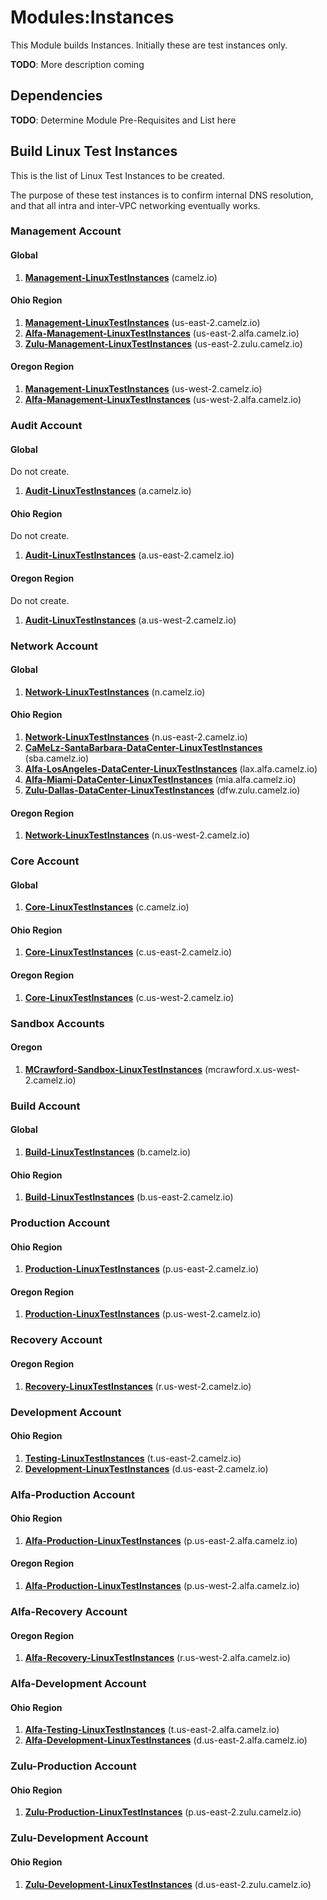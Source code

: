 # Modules:Instances

This Module builds Instances. Initially these are test instances only.

**TODO**: More description coming

## Dependencies

**TODO**: Determine Module Pre-Requisites and List here

## Build Linux Test Instances

This is the list of Linux Test Instances to be created.

The purpose of these test instances is to confirm internal DNS resolution, and that all intra and inter-VPC networking
eventually works.

### **Management Account**

#### **Global**

1. **[Management-LinuxTestInstances](./BUILD-management-global-management-instances-test-linux.md)** (camelz.io)

#### **Ohio Region**

1. **[Management-LinuxTestInstances](./BUILD-management-ohio-mangement-instances-test-linux.md)** (us-east-2.camelz.io)
1. **[Alfa-Management-LinuxTestInstances](./BUILD-management-ohio-alfa-management-instances-test-linux.md)** (us-east-2.alfa.camelz.io)
1. **[Zulu-Management-LinuxTestInstances](./BUILD-management-ohio-zulu-management-instances-test-linux.md)** (us-east-2.zulu.camelz.io)

#### **Oregon Region**

1. **[Management-LinuxTestInstances](./BUILD-management-oregon-management-instances-test-linux.md)** (us-west-2.camelz.io)
1. **[Alfa-Management-LinuxTestInstances](./BUILD-management-oregon-alfa-management-instances-test-linux.md)** (us-west-2.alfa.camelz.io)

### **Audit Account**

#### **Global**

Do not create.

1. **[Audit-LinuxTestInstances](./BUILD-audit-global-audit-instances-test-linux.md)** (a.camelz.io)

#### **Ohio Region**

Do not create.

1. **[Audit-LinuxTestInstances](./BUILD-audit-ohio-audit-instances-test-linux.md)** (a.us-east-2.camelz.io)

#### **Oregon Region**

Do not create.

1. **[Audit-LinuxTestInstances](./BUILD-audit-oregon-audit-instances-test-linux.md)** (a.us-west-2.camelz.io)

### **Network Account**

#### **Global**

1. **[Network-LinuxTestInstances](./BUILD-network-global-network-instances-test-linux.md)** (n.camelz.io)

#### **Ohio Region**

1. **[Network-LinuxTestInstances](./BUILD-network-ohio-instances-test-linux.md)** (n.us-east-2.camelz.io)
1. **[CaMeLz-SantaBarbara-DataCenter-LinuxTestInstances](./BUILD-network-ohio-santabarbara-instances-test-linux.md)** (sba.camelz.io)
1. **[Alfa-LosAngeles-DataCenter-LinuxTestInstances](./BUILD-network-ohio-alfa-losangeles-instances-test-linux.md)** (lax.alfa.camelz.io)
1. **[Alfa-Miami-DataCenter-LinuxTestInstances](./BUILD-network-ohio-alfa-miami-instances-test-linux.md)** (mia.alfa.camelz.io)
1. **[Zulu-Dallas-DataCenter-LinuxTestInstances](./BUILD-network-ohio-zulu-dallas-instances-test-linux.md)** (dfw.zulu.camelz.io)

#### **Oregon Region**

1. **[Network-LinuxTestInstances](./BUILD-network-oregon-network-instances-test-linux.md)** (n.us-west-2.camelz.io)

### **Core Account**

#### **Global**

1. **[Core-LinuxTestInstances](./BUILD-core-global-core-instances-test-linux.md)** (c.camelz.io)

#### **Ohio Region**

1. **[Core-LinuxTestInstances](./BUILD-core-ohio-core-instances-test-linux.md)** (c.us-east-2.camelz.io)

#### **Oregon Region**

1. **[Core-LinuxTestInstances](./BUILD-core-oregon-core-instances-test-linux.md)** (c.us-west-2.camelz.io)

### **Sandbox Accounts**

#### **Oregon**

1. **[MCrawford-Sandbox-LinuxTestInstances](./BUILD-mcrawford-sandbox-oregon-mcrawford-sandbox-instances-test-linux.md)** (mcrawford.x.us-west-2.camelz.io)

### **Build Account**

#### **Global**

1. **[Build-LinuxTestInstances](./BUILD-build-global-build-instances-test-linux.md)** (b.camelz.io)

#### **Ohio Region**

1. **[Build-LinuxTestInstances](./BUILD-build-ohio-build-instances-test-linux.md)** (b.us-east-2.camelz.io)

### **Production Account**

#### **Ohio Region**

1. **[Production-LinuxTestInstances](./BUILD-production-ohio-production-instances-test-linux.md)** (p.us-east-2.camelz.io)

#### **Oregon Region**

1. **[Production-LinuxTestInstances](./BUILD-production-oregon-production-instances-test-linux.md)** (p.us-west-2.camelz.io)

### **Recovery Account**

#### **Oregon Region**

1. **[Recovery-LinuxTestInstances](./BUILD-recovery-oregon-recovery-instances-test-linux.md)** (r.us-west-2.camelz.io)

### **Development Account**

#### **Ohio Region**

1. **[Testing-LinuxTestInstances](./BUILD-development-ohio-testing-instances-test-linux.md)** (t.us-east-2.camelz.io)
1. **[Development-LinuxTestInstances](./BUILD-development-ohio-development-instances-test-linux.md)** (d.us-east-2.camelz.io)

### **Alfa-Production Account**

#### **Ohio Region**

1. **[Alfa-Production-LinuxTestInstances](./BUILD-alfa-production-ohio-alfa-production-instances-test-linux.md)** (p.us-east-2.alfa.camelz.io)

#### **Oregon Region**

1. **[Alfa-Production-LinuxTestInstances](./BUILD-alfa-production-oregon-alfa-production-instances-test-linux.md)** (p.us-west-2.alfa.camelz.io)

### **Alfa-Recovery Account**

#### **Oregon Region**

1. **[Alfa-Recovery-LinuxTestInstances](./BUILD-alfa-recovery-oregon-alfa-recovery-instances-test-linux.md)** (r.us-west-2.alfa.camelz.io)

### **Alfa-Development Account**

#### **Ohio Region**

1. **[Alfa-Testing-LinuxTestInstances](./BUILD-alfa-development-ohio-alfa-testing-instances-test-linux.md)** (t.us-east-2.alfa.camelz.io)
1. **[Alfa-Development-LinuxTestInstances](./BUILD-alfa-development-ohio-alfa-development-instances-test-linux.md)** (d.us-east-2.alfa.camelz.io)

### **Zulu-Production Account**

#### **Ohio Region**

1. **[Zulu-Production-LinuxTestInstances](./BUILD-zulu-production-ohio-zulu-production-instances-test-linux.md)** (p.us-east-2.zulu.camelz.io)

### **Zulu-Development Account**

#### **Ohio Region**

1. **[Zulu-Development-LinuxTestInstances](./BUILD-zulu-development-ohio-zulu-development-instances-test-linux.md)** (d.us-east-2.zulu.camelz.io)
